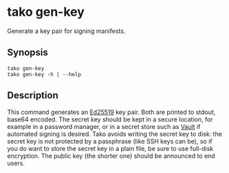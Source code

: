 # tako gen-key

Generate a key pair for signing manifests.

## Synopsis

    tako gen-key
    tako gen-key -h | --help

## Description

This command generates an [Ed25519][ed25519] key pair. Both are printed to
stdout, base64 encoded. The secret key should be kept in a secure location,
for example in a password manager, or in a secret store such as [Vault][vault]
if automated signing is desired. Tako avoids writing the secret key to disk:
the secret key is not protected by a passphrase (like SSH keys can be), so
if you do want to store the secret key in a plain file, be sure to use full-disk
encryption. The public key (the shorter one) should be announced to end users.

[ed25519]: https://ed25519.cr.yp.to/
[vault]:   https://www.vaultproject.io/
